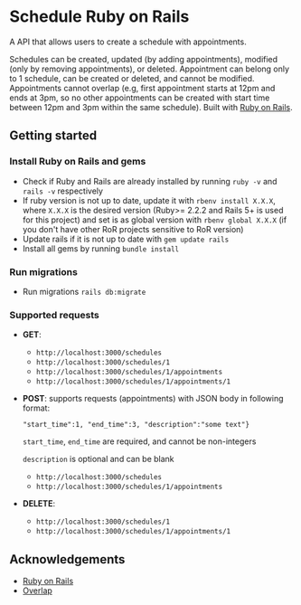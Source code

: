 # Schedule Ruby on Rails  

A API that allows users to create a schedule with appointments.

Schedules can be created, updated (by adding appointments), modified (only by removing appointments), or deleted. Appointment can belong only to 1 schedule, can be created or deleted, and cannot be modified. Appointments cannot overlap (e.g, first appointment starts at 12pm and ends at 3pm, so no other appointments can be created with start time between 12pm and 3pm within the same schedule). Built with [Ruby on Rails](https://rubyonrails.org/).

## Getting started
### Install Ruby on Rails and gems

* Check if Ruby and Rails are already installed  by running `ruby -v` and `rails -v` respectively
* If ruby version is not up to date, update it with `rbenv install X.X.X`, where `X.X.X` is the desired version (Ruby>= 2.2.2 and Rails 5+ is used for this project) and set is as global version with `rbenv global X.X.X` (if you don't have other  RoR projects sensitive to RoR version)
* Update rails if it is not up to date with `gem update rails`
* Install all  gems by running `bundle install`

### Run migrations
* Run migrations `rails db:migrate`

### Supported requests 
  - **GET**:  
      - `http://localhost:3000/schedules`
      - `http://localhost:3000/schedules/1`
      - `http://localhost:3000/schedules/1/appointments`
      - `http://localhost:3000/schedules/1/appointments/1`
  - **POST**:
      supports requests (appointments) with JSON body in following format:
      
      ```"start_time":1, "end_time":3, "description":"some text"}```
      
      `start_time`, `end_time` are required, and cannot be non-integers
      
      `description` is optional and can be blank
      
      - `http://localhost:3000/schedules`
      - `http://localhost:3000/schedules/1/appointments`
  - **DELETE**:
      - `http://localhost:3000/schedules/1`
      - `http://localhost:3000/schedules/1/appointments/1`
  
  ## Acknowledgements
   - [Ruby on Rails](https://rubyonrails.org/)
   - [Overlap](https://github.com/robinbortlik/validates_overlap)
